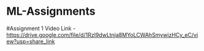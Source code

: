 # ML-Assignments

#Assignment 1
Video Link - https://drive.google.com/file/d/1RzI9dwLtnja8MYoLCWAhSmywizHCy_eC/view?usp=share_link

